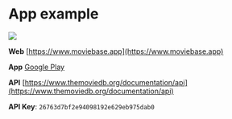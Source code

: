 # App example

![](https://i.imgur.com/K6P6RQW.jpg)

**Web**
[https://www.moviebase.app](https://www.moviebase.app)

**App**
[Google Play](https://play.google.com/store/apps/details?id=com.moviebase)

**API**
[https://www.themoviedb.org/documentation/api](https://www.themoviedb.org/documentation/api)

**API Key**: `26763d7bf2e94098192e629eb975dab0`